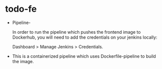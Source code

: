 # todo-fe
* Pipeline-

  In order to run the pipeline which pushes the frontend image to Dockerhub, you will need to add the credentials on your jenkins locally:

  Dashboard > Manage Jenkins > Credentials.
  
 * This is a containerized pipeline which uses Dockerfile-pipeline to build the image.
